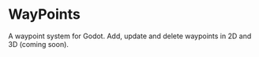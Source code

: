 # WayPoints

A waypoint system for Godot. Add, update and delete waypoints in 2D and 3D (coming soon).

